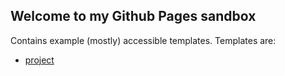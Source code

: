 ## Welcome to my Github Pages sandbox

Contains example (mostly) accessible templates. Templates are:

* [project](template-project.html)
